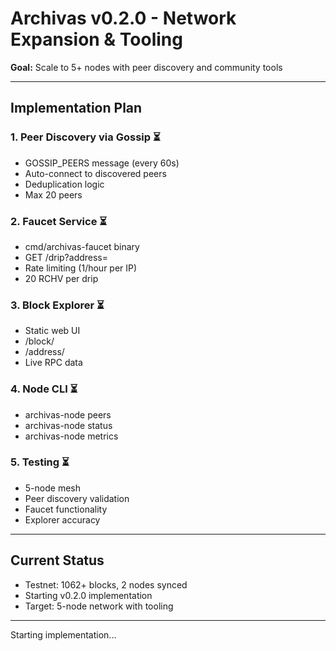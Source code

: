 # Archivas v0.2.0 - Network Expansion & Tooling

**Goal:** Scale to 5+ nodes with peer discovery and community tools

---

## Implementation Plan

### 1. Peer Discovery via Gossip ⏳
- GOSSIP_PEERS message (every 60s)
- Auto-connect to discovered peers
- Deduplication logic
- Max 20 peers

### 2. Faucet Service ⏳
- cmd/archivas-faucet binary
- GET /drip?address=<addr>
- Rate limiting (1/hour per IP)
- 20 RCHV per drip

### 3. Block Explorer ⏳
- Static web UI
- /block/<height>
- /address/<addr>
- Live RPC data

### 4. Node CLI ⏳
- archivas-node peers
- archivas-node status
- archivas-node metrics

### 5. Testing ⏳
- 5-node mesh
- Peer discovery validation
- Faucet functionality
- Explorer accuracy

---

## Current Status

- Testnet: 1062+ blocks, 2 nodes synced
- Starting v0.2.0 implementation
- Target: 5-node network with tooling

---

Starting implementation...
